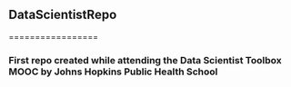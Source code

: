 ## DataScientistRepo
=================

### First repo created while attending the Data Scientist Toolbox MOOC by Johns Hopkins Public Health School
